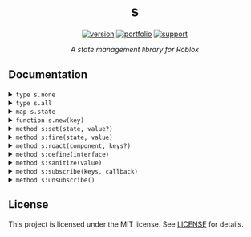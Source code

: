 <div align="center">
<h1>s</h1>

[![version](https://img.shields.io/badge/version-v0.0.1-red?style=flat-square)](https://github.com/Mullets-Gavin/s/releases)
[![portfolio](https://img.shields.io/badge/visit-portfolio-blueviolet?style=flat-square)](https://mullets.xyz)
[![support](https://img.shields.io/badge/support-mullets-blue?style=flat-square)](https://www.buymeacoffee.com/mullets)

*A state management library for Roblox*
</div>

## Documentation

<details>
<summary><code>type s.none</code></summary>

Used as a replacement for nil

**Example:**
```lua
s:set({ undefined = s.none })
print(s.none) --> "none"
```
</details>

<details>
<summary><code>type s.all</code></summary>

A subscription key to watch all changes

**Example:**
```lua
s:subscribe(s.all, function)
print(s.all) --> "all"
```
</details>

<details>
<summary><code>map s.state</code></summary>

A map of the state store to read states

**Example:**
```lua
s:set({ counter = 0 })
print(s.state.counter) --> 0
```
</details>

<details>
<summary><code>function s.new(key)</code></summary>

Set state of keys and values and apply attributes if the store key is an instance and the value is a valid attribute type

**Parameters:**
* `key: any` -- the unique key for the store

**Returns:**
* `store` -- a state store

**Example:**
```lua
local playerStore = s.new(game.Players.LocalPlayer)
local gameStore = s.new(game)
```
</details>

<details>
<summary><code>method s:set(state, value?)</code></summary>

Set state of keys and values and apply attributes if the store key is an instance and the value is a valid attribute type

**Parameters:**
* `state: table | string` -- the state to set
* `value: any?` -- an optional state to set as

**Returns:**
* `table` -- the updated state table

**Example:**
```lua
s:set({ counter = 0 })
s:set("counter", s.state.counter + 1)
s:set({
	counter = s.state.counter + 1
})
```
</details>

<details>
<summary><code>method s:fire(state, value)</code></summary>

Fire all callbacks on the key provided with the updated value

**Parameters:**
* `state: string` -- the state to fire
* `value: any` -- the value to update with

**Returns:**
* `self` -- the store itself

**Example:**
```lua
s:fire("counter", 10)
```
</details>

<details>
<summary><code>method s:roact(component, keys?)</code></summary>

Initialize a roact component with the state store and injects the states from the store into the component

**Parameters:**
* `component: table` -- the roact component class
* `keys: table?` -- the optional keys (or all!) to inject state, leave nil for all

**Returns:**
* `component` -- return the roact component

**Example:**
```lua
return s:roact(Component, { "counter" }) -- track and inject counter into the component
return s:roact(Component) -- track and inject all state changes into the component
```
</details>

<details>
<summary><code>method s:define(interface)</code></summary>

Define an interface with t to filter state and maintain global changes to the store

**Parameters:**
* `interface: function` -- the t.interface or t.strictInterface function

**Returns:**
* `interface` -- returns the same t interface function

**Example:**
```lua
local interface = s:define(t.strictInterface({
	counter = t.number,
	flag = t.boolean,
}))

s:set({
	counter = 0, -- ✅
	flag = Color3.fromRGB(0, 0, 0), -- ❌
}) -- this will error since flag goes against the interface
```
</details>

<details>
<summary><code>method s:sanitize(value)</code></summary>

Sanitizes a data value to check if it's valid for an attribute and returns a boolean whether or not it is

**Parameters:**
* `value: table | any` -- the value or table of values to be sanitized

**Returns:**
* `boolean` -- true if passed, false if not

**Example:**
```lua
print("is number valid:", s:sanitize(0)) --> "is number valid: true"
print("is color3 valid:", s:sanitize(Color3.fromRGB(0, 0, 0,))) --> "is color3 valid: true"
print("is enum valid:", s:sanitize(Enum.Keycode.Q)) --> "is enum valid: false"
```
</details>

<details>
<summary><code>method s:subscribe(keys, callback)</code></summary>

Watch for changes on all keys or specified keys with a callback function. Use `s.all` to tell the subscription to watch for all changes that occur.

**Parameters:**
* `keys: table | any` -- the keys to watch, use `s.all` as your key to watch all changes
* `callback: function` -- the function to call when a change occurs, provides a `context` object

**Arguments:**
* `context = { state: any, value: any }` -- the context object passed in the callback function with `.state` and `.value`

**Returns:**
* `unsubscribe` -- returns the unsubscribe method to disconnect the subscription

**Example:**
```lua
local subscription = s:subscribe(s.all, function(context)
	print(context.state .. ",", context.value) --> "hello, world!"
end)

s:set({ hello = "world!" })
subscription:unsubscribe()

s:subscribe({ "counter", "stage" }, function(context)
	if context.state == "counter" then
		print("countdown:", context.value)
	elseif context.state == "stage" then
		print("moving to new stage:", context.value)
	end
end)
```
</details>

<details>
<summary><code>method s:unsubscribe()</code></summary>

Unsubscribes a subscription and disconnects the object

**Returns:**
* `nil`

**Example:**
```lua
local subscription = s:subscribe(s.all, function(context)
	subscription:unsubscribe()
end)

s:set({ counter = 0 })
```
</details>

## License

This project is licensed under the MIT license. See [LICENSE](https://github.com/Mullets-Gavin/Loader/blob/master/LICENSE) for details.